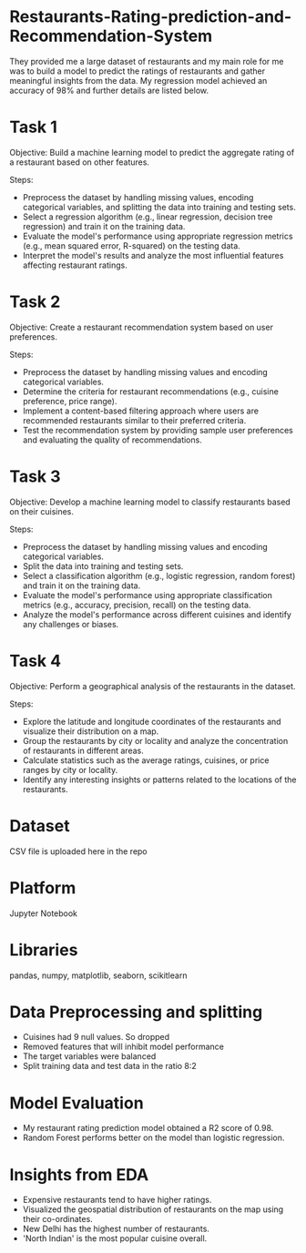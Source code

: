 # Restaurants-Rating-prediction-and-Recommendation-System
They provided me a large dataset of restaurants and my main role for me was to build a model to predict the ratings of restaurants and gather meaningful insights from the data. My regression model achieved an accuracy of 98% and further details are listed below.

# Task 1
Objective: Build a machine learning model to predict the aggregate rating of a restaurant based on other features.

Steps:

- Preprocess the dataset by handling missing values, encoding categorical variables, and splitting the data into training and testing sets.
- Select a regression algorithm (e.g., linear regression, decision tree regression) and train it on the training data.
- Evaluate the model's performance using appropriate regression metrics (e.g., mean squared error, R-squared) on the testing data.
- Interpret the model's results and analyze the most influential features affecting restaurant ratings.
# Task 2
Objective: Create a restaurant recommendation system based on user preferences.

Steps:

- Preprocess the dataset by handling missing values and encoding categorical variables.
- Determine the criteria for restaurant recommendations (e.g., cuisine preference, price range).
- Implement a content-based filtering approach where users are recommended restaurants similar to their preferred criteria.
- Test the recommendation system by providing sample user preferences and evaluating the quality of recommendations.
# Task 3
Objective: Develop a machine learning model to classify restaurants based on their cuisines.

Steps:

- Preprocess the dataset by handling missing values and encoding categorical variables.
- Split the data into training and testing sets.
- Select a classification algorithm (e.g., logistic regression, random forest) and train it on the training data.
- Evaluate the model's performance using appropriate classification metrics (e.g., accuracy, precision, recall) on the testing data.
- Analyze the model's performance across different cuisines and identify any challenges or biases.
# Task 4
Objective: Perform a geographical analysis of the restaurants in the dataset.

Steps:

- Explore the latitude and longitude coordinates of the restaurants and visualize their distribution on a map.
- Group the restaurants by city or locality and analyze the concentration of restaurants in different areas.
- Calculate statistics such as the average ratings, cuisines, or price ranges by city or locality.
- Identify any interesting insights or patterns related to the locations of the restaurants.
# Dataset
CSV file is uploaded here in the repo

# Platform
Jupyter Notebook

# Libraries
pandas, numpy, matplotlib, seaborn, scikitlearn

# Data Preprocessing and splitting
- Cuisines had 9 null values. So dropped
- Removed features that will inhibit model performance
- The target variables were balanced
- Split training data and test data in the ratio 8:2
# Model Evaluation
- My restaurant rating prediction model obtained a R2 score of 0.98.
- Random Forest performs better on the model than logistic regression.
# Insights from EDA
- Expensive restaurants tend to have higher ratings.
- Visualized the geospatial distribution of restaurants on the map using their co-ordinates.
- New Delhi has the highest number of restaurants.
- 'North Indian' is the most popular cuisine overall.
